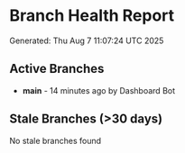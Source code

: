 # Branch Health Report
Generated: Thu Aug  7 11:07:24 UTC 2025

## Active Branches
- **main** - 14 minutes ago by Dashboard Bot

## Stale Branches (>30 days)
No stale branches found

